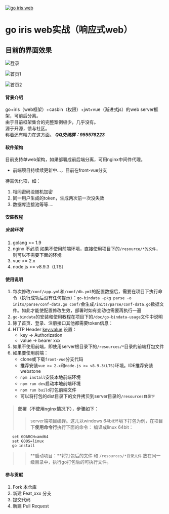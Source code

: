 <a href='https://gitee.com/yhm_my/go-iris'><img src='https://gitee.com/yhm_my/go-iris/widgets/widget_1.svg' alt='go iris web'></img></a>
# go iris web实战（响应式web）

## 目前的界面效果
![登录](https://images.gitee.com/uploads/images/2019/0108/173619_918bd02f_1537471.png "屏幕截图.png")

![首页1](https://images.gitee.com/uploads/images/2019/0108/173654_4cfd4836_1537471.png "屏幕截图.png")

![首页2](https://images.gitee.com/uploads/images/2019/0108/173718_83b02d34_1537471.png "屏幕截图.png")

#### 背景介绍
go+iris（web框架）+casbin（权限）+jwt+vue（渐进式js）的web server框架，可前后分离。<br />
由于目前框架集合的完整案例极少，几乎没有。<br />
源于开源，馈与社区。<br />
称着还有精力在这方面。
***QQ交流群：955576223***

#### 软件架构
目前支持单web架构，如果部署成前后端分离，可用nginx中间件代理。
* 前端项目持续续更新中...，目前在front-vue分支

待需优化项，如：
1. 相同密码没随机加密
2. 同一用户生成的token，生成两次前一次没失效
3. 数据库连接池等等....

#### 安装教程

##### 安装环境
1. golang >= 1.9
2. nginx 不必须
如果不使用前端环境，直接使用项目下的`/resource/*的文件`，则可以不需要下面的环境
3. vue >= 2.x
4. node.js >= v8.9.3（LTS）

#### 使用说明
1. 每次修改`/conf/app.yml`和`/conf/db.yml`的配置数据后，需要在项目下执行命令（执行成功后没有任何提示）：`go-bindata -pkg parse -o inits/parse/conf-data.go conf/`会生成`/inits/parse/conf-data.go`数据文件。如此才能使配置修改生效，部署时如有变动也需要再执行一遍
2. `go-bindata`的安装和使用教程在项目下的`/doc/go-bindata-usage`文件中说明
3. 除了首页、登录、注册接口其他都需要token信息：
4. HTTP Header <key:value> 设置：
    * key   -> Authorization
    * value -> bearer xxx
5. 如果不使用前端，即使用server根目录下的`/resources/*`目录的前端打包文件
6. 如果要使用前端：
    * clone或下载`front-vue`分支代码
    * 推荐安装`vue >= 2.x`和`node.js >= v8.9.3(LTS)`环境。IDE推荐安装webstone
    * `npm install`安装本地前端环境
    * `npm run dev`启动本地前端环境
    * `npm run build`打包前端文件
    * 可以将打包的dist目录下的文件拷贝到server目录的`/resources目录下`

> #### 部署（不使用nginx情况下），步骤如下：
>> server端项目编译。这儿以windows 64bit环境下打包为例，在项目下**使用命令行**执行下面的命令：
>    >编译成linux 64bit：
  ```set CGO_ENABLED=0<br/>
     set GOARCH=amd64
     set GOOS=linux
     go install
```
>> **启动项目：**将打包后的文件 和 `/resources/*目录文件` 放在同一级目录中，执行go打包后的可执行文件。



#### 参与贡献

1. Fork 本仓库
2. 新建 Feat_xxx 分支
3. 提交代码
4. 新建 Pull Request